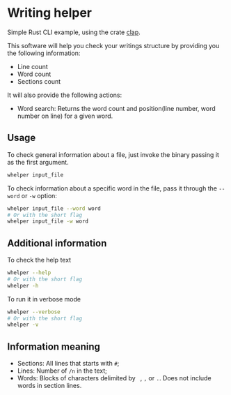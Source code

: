 # Writing helper

Simple Rust CLI example, using the crate [clap](https://crates.io/crates/clap).

This software will help you check your writings structure by providing you the
following information:

- Line count
- Word count
- Sections count

It will also provide the following actions:

- Word search: Returns the word count and position(line number, word number 
on line) for a given word.

## Usage

To check general information about a file, just invoke the binary passing it as
the first argument.

```bash
whelper input_file
```

To check information about a specific word in the file, pass it through the 
`--word` or `-w` option:

```bash
whelper input_file --word word
# Or with the short flag
whelper input_file -w word
```

## Additional information

To check the help text

```bash
whelper --help
# Or with the short flag
whelper -h
```

To run it in verbose mode

```bash
whelper --verbose
# Or with the short flag
whelper -v
```

## Information meaning

- Sections: All lines that starts with `#`;
- Lines: Number of `/n` in the text;
- Words: Blocks of characters delimited by ` `, `,` or `.`. Does not include
words in section lines.
